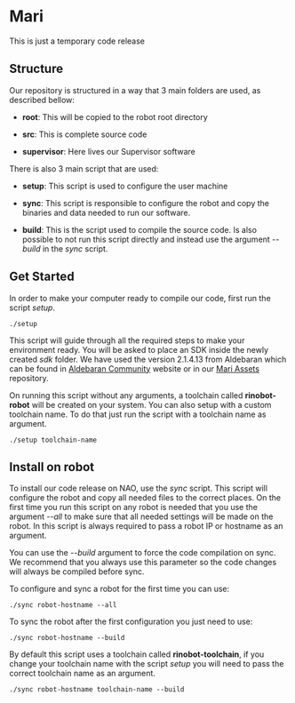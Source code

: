 # Mari
This is just a temporary code release

## Structure
Our repository is structured in a way that 3 main folders are used, as described bellow:
* **root**: This will be copied to the robot root directory

* **src**: This is complete source code

* **supervisor**: Here lives our Supervisor software

There is also 3 main script that are used:
* **setup**: This script is used to configure the user machine

* **sync**: This script is responsible to configure the robot and copy the binaries and data needed to run our software.

* **build**: This is the script used to compile the source code. Is also possible to not run this script directly and instead use the argument *--build* in the *sync* script.


## Get Started
In order to make your computer ready to compile our code, first run the script *setup*.
```shell
./setup
```
This script will guide through all the required steps to make your environment ready. You will be asked to place an SDK inside the newly created *sdk* folder. We have used the version 2.1.4.13 from Aldebaran which can be found in [Aldebaran Community](https://community.ald.softbankrobotics.com/en/resources/software) website or in our [Mari Assets](https://github.com/AlexanderSilvaB/Mari-Assets) repository. 

On running this script without any arguments, a toolchain called **rinobot-robot** will be created on your system. You can also setup with a custom toolchain name. To do that just run the script with a toolchain name as argument.
```shell
./setup toolchain-name
```

## Install on robot
To install our code release on NAO, use the *sync* script. This script will configure the robot and copy all needed files to the correct places. On the first time you run this script on any robot is needed that you use the argument *--all* to make sure that all needed settings will be made on the robot. In this script is always required to pass a robot IP or hostname as an argument.

You can use the *--build* argument to force the code compilation on sync. We recommend that you always use this parameter so the code changes will always be compiled before sync.

To configure and sync a robot for the first time you can use:
```shell
./sync robot-hostname --all
```

To sync the robot after the first configuration you just need to use:
```shell
./sync robot-hostname --build
```

By default this script uses a toolchain called **rinobot-toolchain**, if you change your toolchain name with the script *setup* you will need to pass the correct toolchain name as an argument.
```shell
./sync robot-hostname toolchain-name --build
```

